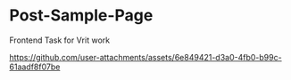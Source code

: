 # Post-Sample-Page
Frontend Task for Vrit work







https://github.com/user-attachments/assets/6e849421-d3a0-4fb0-b99c-61aadf8f07be

